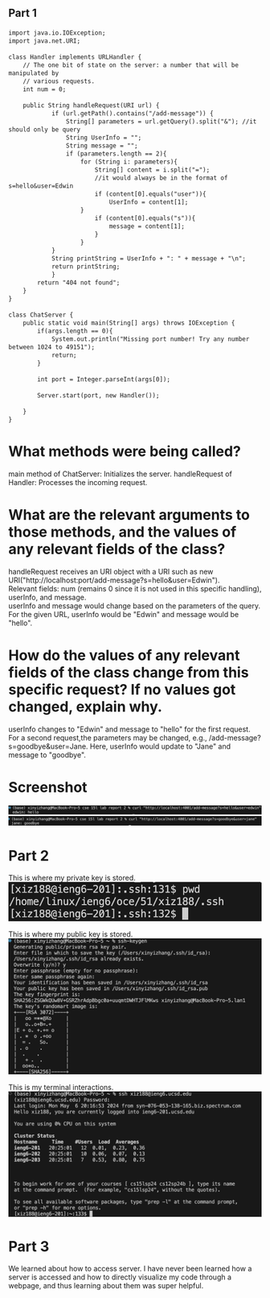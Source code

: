 ## Part 1

```
import java.io.IOException;
import java.net.URI;

class Handler implements URLHandler {
    // The one bit of state on the server: a number that will be manipulated by
    // various requests.
    int num = 0;

    public String handleRequest(URI url) { 
            if (url.getPath().contains("/add-message")) {
                String[] parameters = url.getQuery().split("&"); //it should only be query
                String UserInfo = "";
                String message = "";
                if (parameters.length == 2){
                    for (String i: parameters){
                        String[] content = i.split("=");
                        //it would always be in the format of s=hello&user=Edwin 
                        if (content[0].equals("user")){
                            UserInfo = content[1];
                    }   
                        if (content[0].equals("s")){
                            message = content[1];
                        }
                    }    
            } 
            String printString = UserInfo + ": " + message + "\n";
            return printString;
            }
        return "404 not found";
    }
}

class ChatServer {
    public static void main(String[] args) throws IOException {
        if(args.length == 0){
            System.out.println("Missing port number! Try any number between 1024 to 49151");
            return;
        }

        int port = Integer.parseInt(args[0]);

        Server.start(port, new Handler());
    
    }
}
```

# What methods were being called?
main method of ChatServer: Initializes the server.
handleRequest of Handler: Processes the incoming request.


# What are the relevant arguments to those methods, and the values of any relevant fields of the class?
handleRequest receives an URI object with a URI such as new URI("http://localhost:port/add-message?s=hello&user=Edwin").   
Relevant fields: num (remains 0 since it is not used in this specific handling), userInfo, and message.  
userInfo and message would change based on the parameters of the query. For the given URL, userInfo would be "Edwin" and message would be "hello".  

# How do the values of any relevant fields of the class change from this specific request? If no values got changed, explain why.
userInfo changes to "Edwin" and message to "hello" for the first request.  
For a second request,the parameters may be changed, e.g., /add-message?s=goodbye&user=Jane. Here, userInfo would update to "Jane" and message to "goodbye".  

# Screenshot 

![image](https://github.com/Xnyi8830/CSE15L/blob/main/Screenshot%202024-05-04%20at%205.41.35%20PM.png)
![image](https://github.com/Xnyi8830/CSE15L/blob/main/Screenshot%202024-05-05%20at%207.08.28%20PM.png)


# Part 2

This is where my private key is stored.
![image](https://github.com/Xnyi8830/CSE15L/blob/main/Screenshot%202024-05-06%20at%208.21.03%20PM.png)  

This is where my public key is stored.  
![image](https://github.com/Xnyi8830/CSE15L/blob/main/Screenshot%202024-05-06%20at%208.24.57%20PM.png)

This is my terminal interactions.
![image](https://github.com/Xnyi8830/CSE15L/blob/main/Screenshot%202024-05-06%20at%208.27.36%20PM.png)


# Part 3
We learned about how to access server. I have never been learned how a server is accessed and how to directly visualize my code through a webpage, and thus learning about them was super helpful. 
